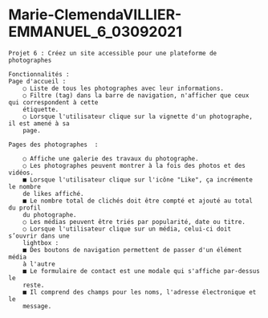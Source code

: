 # Marie-ClemendaVILLIER-EMMANUEL_6_03092021

    Projet 6 : Créez un site accessible pour une plateforme de photographes

    Fonctionnalités :
    Page d'accueil :
        ○ Liste de tous les photographes avec leur informations.
        ○ Filtre (tag) dans la barre de navigation, n'afficher que ceux qui correspondent à cette
        étiquette.
        ○ Lorsque l'utilisateur clique sur la vignette d'un photographe, il est amené à sa
        page.

    Pages des photographes  :

        ○ Affiche une galerie des travaux du photographe.
        ○ Les photographes peuvent montrer à la fois des photos et des vidéos.
        ■ Lorsque l'utilisateur clique sur l'icône "Like", ça incrémente le nombre
        de likes affiché.
        ■ Le nombre total de clichés doit être compté et ajouté au total du profil
        du photographe.
        ○ Les médias peuvent être triés par popularité, date ou titre.
        ○ Lorsque l'utilisateur clique sur un média, celui-ci doit s’ouvrir dans une
        lightbox :
        ■ Des boutons de navigation permettent de passer d'un élément média
        à l'autre
        ■ Le formulaire de contact est une modale qui s'affiche par-dessus le
        reste.
        ■ Il comprend des champs pour les noms, l'adresse électronique et le
        message.

